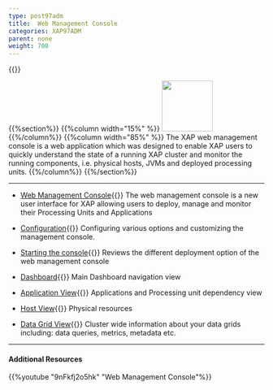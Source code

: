 ```yaml
---
type: post97adm
title:  Web Management Console
categories: XAP97ADM
parent: none
weight: 700
---
```


{{<wbr>}}

{{%section%}}
{{%column width="15%" %}}
<img src="/attachment_files/subject/WebManagementConsole.png" width="100" height="100">
{{%/column%}}
{{%column width="85%" %}}
The XAP web management console is a web application which was designed to enable XAP users to quickly understand the state of a running XAP cluster and monitor the running components, i.e. physical hosts, JVMs and deployed processing units.
{{%/column%}}
{{%/section%}}

<hr/>

- [Web Management Console](./web-management-console-console.html){{<wbr>}}
The web management console is a new user interface for XAP allowing users to deploy, manage and monitor their Processing Units and Applications

- [Configuration](./web-management-console-configuration.html){{<wbr>}}
Configuring various options and customizing the management console.

- [Starting the console](./web-management-console-starting.html){{<wbr>}}
Reviews the different deployment option of the web management console

- [Dashboard](./web-management-dashboard-view.html){{<wbr>}}
Main Dashboard navigation view

- [Application View](./web-management-application-view.html){{<wbr>}}
Applications and Processing unit dependency view

- [Host View](./web-management-hosts-view.html){{<wbr>}}
Physical resources

- [Data Grid View](./web-management-data-grid-view.html){{<wbr>}}
Cluster wide information about your data grids including: data queries, metrics, metadata etc.

<hr/>

#### Additional Resources
{{%youtube "9nFkfj2o5hk"  "Web Management Console"%}}





